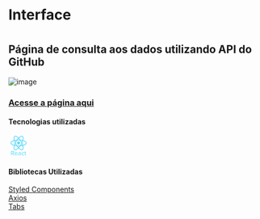 <h1>Interface<h1/>
  <h2>Página de consulta aos dados utilizando API do GitHub</h2>

![image](https://user-images.githubusercontent.com/84095953/134929454-c494eb21-8ee2-4c85-a5d8-8e3954888acf.png)

<h3><a href="https://github-api-inky.vercel.app">Acesse a página aqui</a></h3>
  <h4>Tecnologias utilizadas</h4>
  <img alt="react" width="40" height="40" src="https://raw.githubusercontent.com/devicons/devicon/master/icons/react/react-original-wordmark.svg">
  <h4>Bibliotecas Utilizadas</h4>
  <a href="https://styled-components.com" target="_blank" rel="external">Styled Components</a></br>
  <a href="https://www.npmjs.com/package/axios" target="_blank" rel="external">Axios</a></br>
  <a href="https://www.npmjs.com/package/react-tabs" target="_blank" rel="external">Tabs</a>
